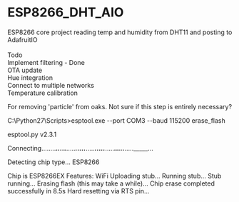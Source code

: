 # ESP8266_DHT_AIO
ESP8266 core project reading temp and humidity from DHT11 and posting to AdafruitIO<br><br>
Todo<br>
Implement filtering - Done<br>
OTA update<br>
Hue integration<br>
Connect to multiple networks<br>
Temperature calibration<br>



For removing 'particle' from oaks. Not sure if this step is entirely necessary?

C:\Python27\Scripts>esptool.exe --port COM3 --baud 115200 erase_flash


esptool.py v2.3.1

Connecting........_____....._____....._____....._____....._____....._____....._____....._____....._____...

Detecting chip type... ESP8266

Chip is ESP8266EX
Features: WiFi
Uploading stub...
Running stub...
Stub running...
Erasing flash (this may take a while)...
Chip erase completed successfully in 8.5s
Hard resetting via RTS pin...
